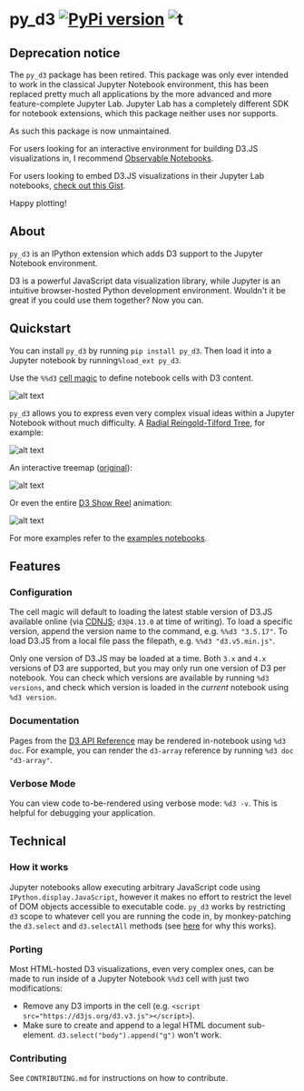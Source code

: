 # py_d3  [![PyPi version](https://img.shields.io/pypi/v/py_d3.svg)](https://pypi.python.org/pypi/py_d3/) ![t](https://img.shields.io/badge/status-unmaintained-red.svg)

## Deprecation notice

The `py_d3` package has been retired. This package was only ever intended to work in the classical Jupyter Notebook environment, this has been replaced pretty much all applications by the more advanced and more feature-complete Jupyter Lab. Jupyter Lab has a completely different SDK for notebook extensions, which this package neither uses nor supports.

As such this package is now unmaintained.

For users looking for an interactive environment for building D3.JS visualizations in, I recommend [Observable Notebooks](https://observablehq.com/explore).

For users looking to embed D3.JS visualizations in their Jupyter Lab notebooks, [check out this Gist](https://gist.github.com/gnestor/f1893e0226ced227e910f11b769adc06).

Happy plotting!

## About

`py_d3` is an IPython extension which adds D3 support to the Jupyter Notebook environment.

D3 is a powerful JavaScript data visualization library, while Jupyter is an intuitive browser-hosted Python 
development environment. Wouldn't it be great if you could use them together? Now you can.

## Quickstart

You can install `py_d3` by running `pip install py_d3`. Then load it into a Jupyter notebook by 
running`%load_ext py_d3`.

Use the `%%d3` [cell magic](http://ipython.readthedocs.io/en/stable/config/extensions/index.html#ipython-extensions) 
to define notebook cells with D3 content.

![alt text](./figures/import-py-d3-example.png "Logo Title Text 1")

`py_d3` allows you to express even very complex visual ideas within a Jupyter Notebook without much difficulty.
A [Radial Reingold-Tilford Tree](http://bl.ocks.org/mbostock/4063550), for example:

![alt text](./figures/radial-tree-example.png "Logo Title Text 1")

An interactive treemap ([original](http://bl.ocks.org/mbostock/4063582)):

![alt text](./figures/tree-diagram-example.gif "Logo Title Text 1")

Or even the entire [D3 Show Reel](https://bl.ocks.org/mbostock/1256572) animation:

![alt text](./figures/show-reel.gif "Logo Title Text 1")

For more examples refer to the [examples notebooks](https://github.com/ResidentMario/py_d3/tree/master/notebooks).

## Features

### Configuration

The cell magic will default to loading the latest stable version of D3.JS available online (via 
[CDNJS](https://cdnjs.com/about); `d3@4.13.0` at time of writing). To load a specific version, append the version 
name to the command, e.g. `%%d3 "3.5.17"`. To load D3.JS from a local file pass the filepath, e.g. 
`%%d3 "d3.v5.min.js"`.

Only one version of D3.JS may be loaded at a time. Both `3.x` and `4.x` versions of D3 are supported, but you may 
only run one version of D3 per notebook. You can check which versions are available by running `%d3 versions`, and check which version 
is loaded in the *current* notebook using `%d3 version`. 

### Documentation

Pages from the [D3 API Reference](https://github.com/d3/d3/blob/master/API.md) may be rendered in-notebook using 
`%d3 doc`. For example, you can render the `d3-array` reference by running `%d3 doc "d3-array"`.

### Verbose Mode

You can view code to-be-rendered using verbose mode: `%d3 -v`. This is helpful for debugging your application.

## Technical

### How it works

Jupyter notebooks allow executing arbitrary JavaScript code using `IPython.display.JavaScript`, however it makes no 
effort to restrict the level of DOM objects accessible to executable code. `py_d3` works by restricting `d3` scope to
whatever cell you are running the code in, by monkey-patching the `d3.select` and `d3.selectAll` methods (see 
[here](https://github.com/d3/d3/issues/2947) for why this works).

### Porting

Most HTML-hosted D3 visualizations, even very complex ones, can be made to run inside of a Jupyter Notebook `%%d3` cell with just two modifications:

* Remove any D3 imports in the cell (e.g. `<script src="https://d3js.org/d3.v3.js"></script>`).
* Make sure to create and append to a legal HTML document sub-element. `d3.select("body").append("g")` won't work.

### Contributing

See `CONTRIBUTING.md` for instructions on how to contribute.
